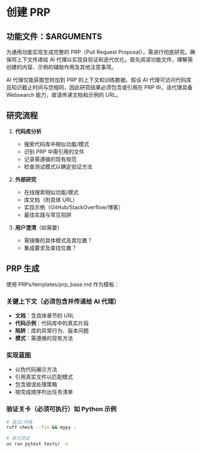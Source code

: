 # 创建 PRP

## 功能文件：$ARGUMENTS

为通用功能实现生成完整的 PRP（Pull Request Proposal），需进行彻底研究。确保将上下文传递给 AI 代理以实现自验证和迭代优化。首先阅读功能文件，理解需创建的内容、示例的辅助作用及其他注意事项。

AI 代理仅能获取您附加到 PRP 的上下文和训练数据。假设 AI 代理可访问代码库且知识截止时间与您相同，因此研究结果必须包含或引用在 PRP 中。该代理具备 Websearch 能力，故请传递文档和示例的 URL。

## 研究流程

1. **代码库分析**

   - 搜索代码库中相似功能/模式
   - 识别 PRP 中需引用的文件
   - 记录需遵循的现有规范
   - 检查测试模式以确定验证方法
2. **外部研究**

   - 在线搜索相似功能/模式
   - 库文档（附具体 URL）
   - 实现示例（GitHub/StackOverflow/博客）
   - 最佳实践与常见陷阱
3. **用户澄清**（如需要）

   - 需镜像的具体模式及其位置？
   - 集成要求及查找位置？

## PRP 生成

使用 PRPs/templates/prp_base.md 作为模板：

### 关键上下文（必须包含并传递给 AI 代理）

- **文档**：含具体章节的 URL
- **代码示例**：代码库中的真实片段
- **陷阱**：库的异常行为、版本问题
- **模式**：需遵循的现有方法

### 实现蓝图

- 以伪代码展示方法
- 引用真实文件以匹配模式
- 包含错误处理策略
- 按完成顺序列出任务清单

### 验证关卡（必须可执行）如 Python 示例

```bash
# 语法/风格
ruff check --fix && mypy .

# 单元测试
uv run pytest tests/ -v
```
